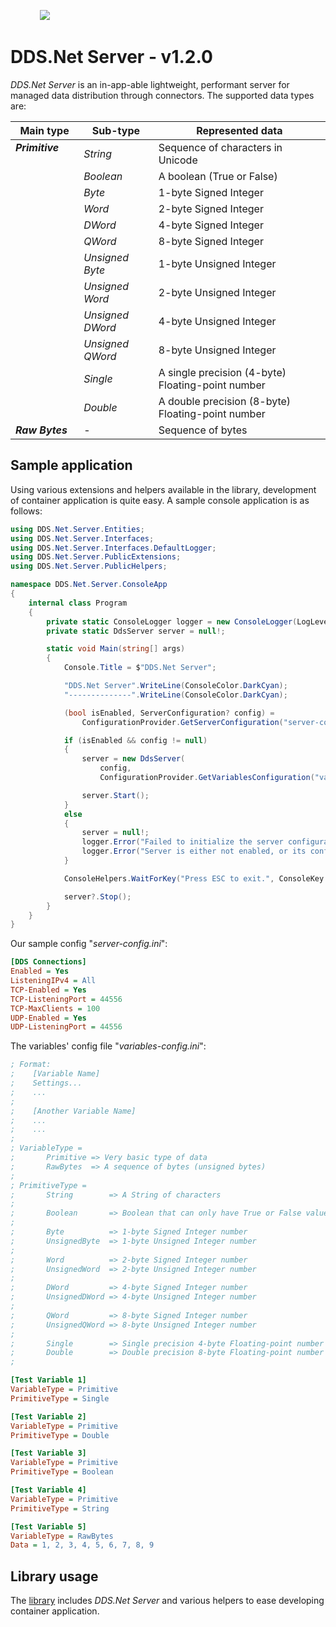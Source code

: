 &nbsp; &nbsp; &nbsp; &nbsp; &nbsp; &nbsp; <img src="https://avatars.githubusercontent.com/u/125957062?s=100&v=4" />


# DDS.Net Server - v1.2.0

*DDS.Net Server* is an in-app-able lightweight, performant server for managed data distribution through connectors. The supported data types are:

| Main type                                          | Sub-type          | Represented data                                    |
|----------------------------------------------------|-------------------|-----------------------------------------------------|
| ***Primitive*** &nbsp; &nbsp; &nbsp; &nbsp; &nbsp; | *String*          | Sequence of characters in Unicode                   |
|                                                    | *Boolean*         | A boolean (True or False)                           |
|                                                    | *Byte*            | 1-byte Signed Integer                               |
|                                                    | *Word*            | 2-byte Signed Integer                               |
|                                                    | *DWord*           | 4-byte Signed Integer                               |
|                                                    | *QWord*           | 8-byte Signed Integer                               |
|                                                    | *Unsigned Byte*   | 1-byte Unsigned Integer                             |
|                                                    | *Unsigned Word*   | 2-byte Unsigned Integer                             |
|                                                    | *Unsigned DWord*  | 4-byte Unsigned Integer                             |
|                                                    | *Unsigned QWord*  | 8-byte Unsigned Integer                             |
|                                                    | *Single*          | A single precision (4-byte) Floating-point number   |
|                                                    | *Double*          | A double precision (8-byte) Floating-point number   |
| ***Raw Bytes***                                    | -                 | Sequence of bytes                                   |



## Sample application

Using various extensions and helpers available in the library, development of container application is quite easy. A sample console application is as follows:

```csharp
using DDS.Net.Server.Entities;
using DDS.Net.Server.Interfaces;
using DDS.Net.Server.Interfaces.DefaultLogger;
using DDS.Net.Server.PublicExtensions;
using DDS.Net.Server.PublicHelpers;

namespace DDS.Net.Server.ConsoleApp
{
    internal class Program
    {
        private static ConsoleLogger logger = new ConsoleLogger(LogLevel.Information);
        private static DdsServer server = null!;

        static void Main(string[] args)
        {
            Console.Title = $"DDS.Net Server";

            "DDS.Net Server".WriteLine(ConsoleColor.DarkCyan);
            "--------------".WriteLine(ConsoleColor.DarkCyan);

            (bool isEnabled, ServerConfiguration? config) =
                ConfigurationProvider.GetServerConfiguration("server-config.ini", logger);

            if (isEnabled && config != null)
            {
                server = new DdsServer(
                    config,
                    ConfigurationProvider.GetVariablesConfiguration("variables-config.ini", logger));

                server.Start();
            }
            else
            {
                server = null!;
                logger.Error("Failed to initialize the server configuration.");
                logger.Error("Server is either not enabled, or its configuration cannot be read.");
            }

            ConsoleHelpers.WaitForKey("Press ESC to exit.", ConsoleKey.Escape);

            server?.Stop();
        }
    }
}
```

Our sample config "*server-config.ini*":
```ini
[DDS Connections]
Enabled = Yes
ListeningIPv4 = All
TCP-Enabled = Yes
TCP-ListeningPort = 44556
TCP-MaxClients = 100
UDP-Enabled = Yes
UDP-ListeningPort = 44556
```

The variables' config file "*variables-config.ini*":
```ini
; Format:
;    [Variable Name]
;    Settings...
;    ...
;    
;    [Another Variable Name]
;    ...
;    ...
;
; VariableType =
;       Primitive => Very basic type of data
;       RawBytes  => A sequence of bytes (unsigned bytes)
;
; PrimitiveType = 
;       String        => A String of characters
;
;       Boolean       => Boolean that can only have True or False value
;
;       Byte          => 1-byte Signed Integer number
;       UnsignedByte  => 1-byte Unsigned Integer number
;
;       Word          => 2-byte Signed Integer number
;       UnsignedWord  => 2-byte Unsigned Integer number
;
;       DWord         => 4-byte Signed Integer number
;       UnsignedDWord => 4-byte Unsigned Integer number
;
;       QWord         => 8-byte Signed Integer number
;       UnsignedQWord => 8-byte Unsigned Integer number
;
;       Single        => Single precision 4-byte Floating-point number
;       Double        => Double precision 8-byte Floating-point number
;

[Test Variable 1]
VariableType = Primitive
PrimitiveType = Single

[Test Variable 2]
VariableType = Primitive
PrimitiveType = Double

[Test Variable 3]
VariableType = Primitive
PrimitiveType = Boolean

[Test Variable 4]
VariableType = Primitive
PrimitiveType = String

[Test Variable 5]
VariableType = RawBytes
Data = 1, 2, 3, 4, 5, 6, 7, 8, 9

```



## Library usage

The [library](./docs/usage/README.md) includes *DDS.Net Server* and various helpers to ease developing container application.

